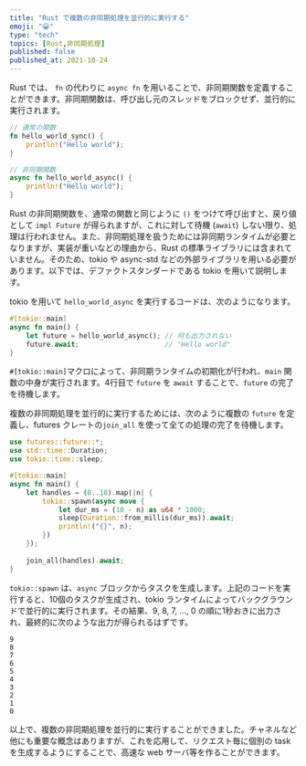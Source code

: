 ```yaml
---
title: "Rust で複数の非同期処理を並行的に実行する"
emoji: "😀"
type: "tech"
topics: [Rust,非同期処理]
published: false
published_at: 2021-10-24
---
```

Rust では、 `fn` の代わりに `async fn` を用いることで、非同期関数を定義することができます。非同期関数は、呼び出し元のスレッドをブロックせず、並行的に実行されます。

```rust
// 通常の関数
fn hello_world_sync() {
	println!("Hello world");
}

// 非同期関数
async fn hello_world_async() {
	println!("Hello world");
}
```

Rust の非同期関数を、通常の関数と同じように `()` をつけて呼び出すと、戻り値として `impl Future` が得られますが、これに対して待機 (`await`) しない限り、処理は行われません。また、非同期処理を扱うためには非同期ランタイムが必要となりますが、実装が重いなどの理由から、Rust の標準ライブラリには含まれていません。そのため、tokio や async-std などの外部ライブラリを用いる必要があります。以下では、デファクトスタンダードである tokio を用いて説明します。

tokio を用いて `hello_world_async` を実行するコードは、次のようになります。

```Rust
#[tokio::main]
async fn main() {
	let future = hello_world_async(); // 何も出力されない
    future.await; 					  // "Hello world"
}
```

`#[tokio::main]`マクロによって、非同期ランタイムの初期化が行われ、`main` 関数の中身が実行されます。4行目で `future` を `await` することで、`future` の完了を待機します。

複数の非同期処理を並行的に実行するためには、次のように複数の `future` を定義し、futures クレートの`join_all` を使って全ての処理の完了を待機します。

```rust
use futures::future::*;
use std::time::Duration;
use tokio::time::sleep;

#[tokio::main]
async fn main() {
	let handles = (0..10).map(|n| {
        tokio::spawn(async move {
            let dur_ms = (10 - n) as u64 * 1000;
            sleep(Duration::from_millis(dur_ms)).await;
            println!("{}", n);
        })
    });
    
    join_all(handles).await;
}
```

`tokio::spawn` は、`async` ブロックからタスクを生成します。上記のコードを実行すると、10個のタスクが生成され、tokio ランタイムによってバックグラウンドで並行的に実行されます。その結果、9, 8, 7, ..., 0 の順に1秒おきに出力され、最終的に次のような出力が得られるはずです。

```shell
9
8
7
6
5
4
3
2
1
0
```

以上で、複数の非同期処理を並行的に実行することができました。チャネルなど他にも重要な概念はありますが、これを応用して、リクエスト毎に個別の task を生成するようにすることで、高速な web サーバ等を作ることができます。

